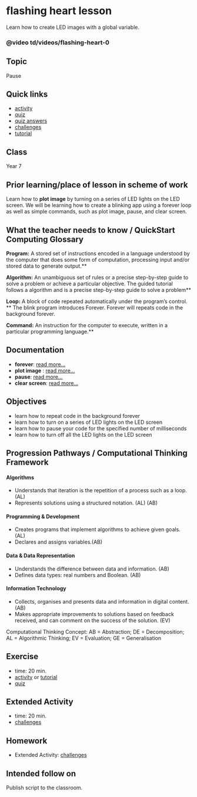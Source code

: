 # flashing heart lesson

Learn how to create LED images with a global variable.

### @video td/videos/flashing-heart-0

## Topic

Pause

## Quick links

* [activity](/lessons/flashing-heart/activity)
* [quiz](/lessons/flashing-heart/quiz)
* [quiz answers](/lessons/flashing-heart/quiz-answers)
* [challenges](/lessons/flashing-heart/challenges)
* [tutorial](/lessons/flashing-heart/tutorial)

## Class

Year 7

## Prior learning/place of lesson in scheme of work

Learn how to **plot image** by turning on a series of LED lights on the LED screen. We will be learning how to create a blinking app using a forever loop as well as simple commands, such as plot image, pause, and clear screen.

## What the teacher needs to know / QuickStart Computing Glossary

**Program:** A stored set of instructions encoded in a language understood by the computer that does some form of computation, processing input and/or stored data to generate output.**

**Algorithm:** An unambiguous set of rules or a precise step-by-step guide to solve a problem or achieve a particular objective. The guided tutorial follows a algorithm and is a precise step-by-step guide to solve a problem**

**Loop:** A block of code repeated automatically under the program’s control. ** The blink program introduces Forever. Forever will repeats code in the background forever.

**Command:** An instruction for the computer to execute, written in a particular programming language.**

## Documentation

* **forever**: [read more...](/reference/basic/forever)
* **plot image** : [read more...](/reference/led/plot-image)
* **pause**: [read more...](/reference/basic/pause)
* **clear screen**: [read more...](/reference/basic/clear-screen)

## Objectives

* learn how to repeat code in the background forever
* learn how to turn on a series of LED lights on the LED screen
* learn how to pause your code for the specified number of milliseconds
* learn how to turn off all the LED lights on the LED screen

## Progression Pathways / Computational Thinking Framework

#### Algorithms

* Understands that iteration is the repetition of a process such as a loop. (AL)
* Represents solutions using a structured notation. (AL) (AB)

#### Programming & Development

* Creates programs that implement algorithms to achieve given goals. (AL)
* Declares and assigns variables.(AB)

#### Data & Data Representation

* Understands the difference between data and information. (AB)
* Defines data types: real numbers and Boolean. (AB)

#### Information Technology

*  Collects, organises and presents data and information in digital content. (AB)
* Makes appropriate improvements to solutions based on feedback received, and can comment on the success of the solution. (EV)

Computational Thinking Concept: AB = Abstraction; DE = Decomposition; AL = Algorithmic Thinking; EV = Evaluation; GE = Generalisation

## Exercise

* time: 20 min.
* [activity](/lessons/flashing-heart/activity) or [tutorial](/lessons/flashing-heart/tutorial)
* [quiz](/lessons/flashing-heart/quiz)

## Extended Activity

* time: 20 min.
* [challenges](/lessons/flashing-heart/challenges)

## Homework

* Extended Activity: [challenges](/lessons/flashing-heart/challenges)

## Intended follow on

Publish script to the classroom.

